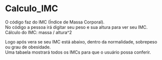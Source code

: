 # Calculo_IMC
O código faz do IMC (Índice de Massa Corporal).  
No código a pessoa irá digitar seu peso e sua altura para ver seu IMC.  
Cálculo do IMC: massa / altura^2  

Logo após vera se seu IMC está abaixo, dentro da normalidade, sobrepeso ou grau de obesidade.  
Uma tabaela mostrará todos os IMCs para que o usuário possa conferir.
